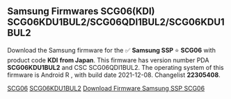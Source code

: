<h2>Samsung Firmwares SCG06(KDI) SCG06KDU1BUL2/SCG06QDI1BUL2/SCG06KDU1BUL2</h2>
Download the Samsung firmware for the ✅ <strong>Samsung SSP </strong> ⭐ <strong>SCG06</strong> with product code <strong>KDI</strong> <strong> from Japan</strong>. This firmware has version number PDA <strong>SCG06KDU1BUL2</strong> and CSC SCG06QDI1BUL2. The operating system of this firmware is Android R , with build date 2021-12-08. Changelist <strong>22305408</strong>.


[SCG06](https://samfirm.shop/samsung/model/SCG06)
[SCG06KDU1BUL2](https://samfirm.shop/samsung/pda/SCG06KDU1BUL2)
[Download Firmware Samsung SSP SCG06](https://samfirm.shop/samsung/firmware/481199)
